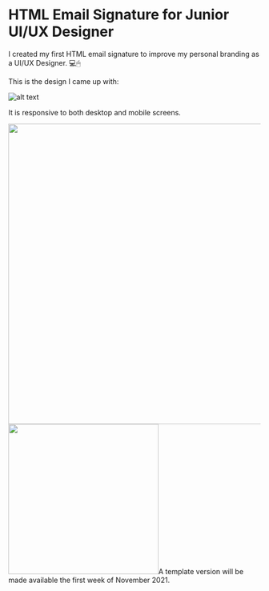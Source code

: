 # HTML Email Signature for Junior UI/UX Designer
I created my first HTML email signature to improve my personal branding as a UI/UX Designer. 💻🖱

This is the design I came up with:

![alt text](https://raw.githubusercontent.com/heysuen/Email-Signature/master/img/email%20signature%20design.png?token=ALFEIEQX3SJ3WWUJTULGFATBP7GN4)

It is responsive to both desktop and mobile screens.

<img src="https://raw.githubusercontent.com/heysuen/Email-Signature/master/img/desktop%20email%20signature.png?token=ALFEIEU3X6BHP3VQ7LKB5FLBP7GVO" width="600"> 
<img src="https://raw.githubusercontent.com/heysuen/Email-Signature/master/img/mobile%20email%20signature.png?token=ALFEIETRHIGG5C3HHTKCMJDBP7GZ6" width="300")

A template version will be made available the first week of November 2021.
